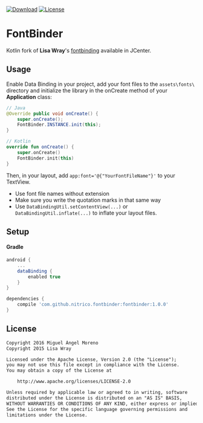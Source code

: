 [![Download](https://api.bintray.com/packages/moreno/maven/fontbinder/images/download.svg)](https://bintray.com/moreno/maven/fontbinder/_latestVersion)
[![License](https://img.shields.io/:License-Apache-orange.svg)](http://www.apache.org/licenses/LICENSE-2.0.html)

# FontBinder

Kotlin fork of **Lisa Wray**'s [fontbinding](https://github.com/lisawray/fontbinding) available in JCenter.

## Usage

Enable Data Binding in your project, add your font files to the `assets\fonts\` directory and initialize the library in the onCreate method of your **Application** class:

```java
// Java
@Override public void onCreate() {
    super.onCreate();
    FontBinder.INSTANCE.init(this);
}
```
```kotlin
// Kotlin
override fun onCreate() {
    super.onCreate()
    FontBinder.init(this)
}
```

Then, in your layout, add `app:font='@{"YourFontFileName"}'` to your TextView.
* Use font file names without extension
* Make sure you write the quotation marks in that same way
* Use `DataBindingUtil.setContentView(...)` or `DataBindingUtil.inflate(...)` to inflate your layout files.

## Setup

#### Gradle

```gradle
android {
    ...
    dataBinding { 
        enabled true 
    }
}

dependencies {
    compile 'com.github.nitrico.fontbinder:fontbinder:1.0.0'
}
```

## License
```txt
Copyright 2016 Miguel Ángel Moreno
Copyright 2015 Lisa Wray

Licensed under the Apache License, Version 2.0 (the "License");
you may not use this file except in compliance with the License.
You may obtain a copy of the License at

    http://www.apache.org/licenses/LICENSE-2.0

Unless required by applicable law or agreed to in writing, software
distributed under the License is distributed on an "AS IS" BASIS,
WITHOUT WARRANTIES OR CONDITIONS OF ANY KIND, either express or implied.
See the License for the specific language governing permissions and
limitations under the License.
```
